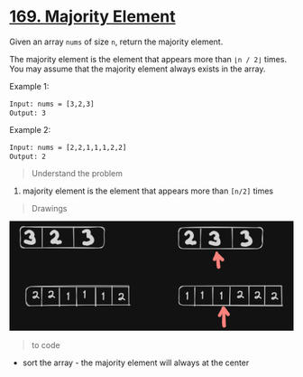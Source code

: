 # <a href="https://leetcode.com/problems/majority-element/?envType=study-plan-v2&envId=top-interview-150">169. Majority Element</a>

Given an array `nums` of size `n`, return the majority element.

The majority element is the element that appears more than `⌊n / 2⌋` times. You may assume that the majority element always exists in the array.

 

Example 1:
```
Input: nums = [3,2,3]
Output: 3
```
Example 2:
```
Input: nums = [2,2,1,1,1,2,2]
Output: 2
```

> Understand the problem
1. majority element is the element that appears more than `[n/2]` times

> Drawings

<img src="assets/image.png" alt="img"/>

> to code
- sort the array - the majority element will always at the center